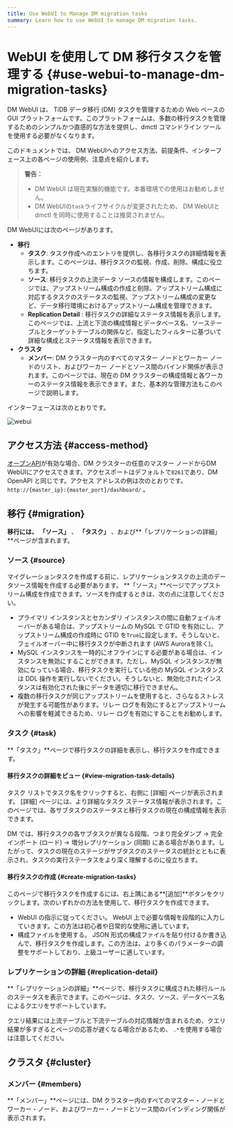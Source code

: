 ```yaml
---
title: Use WebUI to Manage DM migration tasks
summary: Learn how to use WebUI to manage DM migration tasks.
---
```


# WebUI を使用して DM 移行タスクを管理する {#use-webui-to-manage-dm-migration-tasks}

DM WebUI は、 TiDB データ移行 (DM) タスクを管理するための Web ベースの GUI プラットフォームです。このプラットフォームは、多数の移行タスクを管理するためのシンプルかつ直感的な方法を提供し、dmctl コマンドライン ツールを使用する必要がなくなります。

このドキュメントでは、 DM WebUIへのアクセス方法、前提条件、インターフェース上の各ページの使用例、注意点を紹介します。

> **警告：**
>
> -   DM WebUI は現在実験的機能です。本番環境での使用はお勧めしません。
> -   DM WebUIの`task`ライフサイクルが変更されたため、 DM WebUIと dmctl を同時に使用することは推奨されません。

DM WebUIには次のページがあります。

-   **移行**
    -   **タスク**: タスク作成へのエントリを提供し、各移行タスクの詳細情報を表示します。このページは、移行タスクの監視、作成、削除、構成に役立ちます。
    -   **ソース**: 移行タスクの上流データ ソースの情報を構成します。このページでは、アップストリーム構成の作成と削除、アップストリーム構成に対応するタスクのステータスの監視、アップストリーム構成の変更など、データ移行環境におけるアップストリーム構成を管理できます。
    -   **Replication Detail** : 移行タスクの詳細なステータス情報を表示します。このページでは、上流と下流の構成情報とデータベース名、ソーステーブルとターゲットテーブルの関係など、指定したフィルターに基づいて詳細な構成とステータス情報を表示できます。
-   **クラスタ**
    -   **メンバー**: DM クラスター内のすべてのマスター ノードとワーカー ノードのリスト、およびワーカー ノードとソース間のバインド関係が表示されます。このページでは、現在の DM クラスターの構成情報と各ワーカーのステータス情報を表示できます。また、基本的な管理方法もこのページで説明します。

インターフェースは次のとおりです。

![webui](https://download.pingcap.com/images/docs/dm/dm-webui-preview-en.png)

## アクセス方法 {#access-method}

[オープンAPI](/dm/dm-open-api.md#maintain-dm-clusters-using-openapi)が有効な場合、DM クラスターの任意のマスター ノードからDM WebUIにアクセスできます。アクセスポートはデフォルトで`8261`であり、DM OpenAPI と同じです。アクセス アドレスの例は次のとおりです。 `http://{master_ip}:{master_port}/dashboard/` 。

## 移行 {#migration}

**移行には、** **「ソース」** 、 **「タスク」** 、および**「レプリケーションの詳細」**ページが含まれます。

### ソース {#source}

マイグレーションタスクを作成する前に、レプリケーションタスクの上流のデータソース情報を作成する必要があります。 **「ソース」**ページでアップストリーム構成を作成できます。ソースを作成するときは、次の点に注意してください。

-   プライマリ インスタンスとセカンダリ インスタンスの間に自動フェイルオーバーがある場合は、アップストリームの MySQL で GTID を有効にし、アップストリーム構成の作成時に GTID を`True`に設定します。そうしないと、フェイルオーバー中に移行タスクが中断されます (AWS Auroraを除く)。
-   MySQL インスタンスを一時的にオフラインにする必要がある場合は、インスタンスを無効にすることができます。ただし、MySQL インスタンスが無効になっている場合、移行タスクを実行している他の MySQL インスタンスは DDL 操作を実行しないでください。そうしないと、無効化されたインスタンスは有効化された後にデータを適切に移行できません。
-   複数の移行タスクが同じアップストリームを使用すると、さらなるストレスが発生する可能性があります。リレー ログを有効にするとアップストリームへの影響を軽減できるため、リレー ログを有効にすることをお勧めします。

### タスク {#task}

**「タスク」**ページで移行タスクの詳細を表示し、移行タスクを作成できます。

#### 移行タスクの詳細をビュー {#view-migration-task-details}

タスク リストでタスク名をクリックすると、右側に [詳細] ページが表示されます。 [詳細] ページには、より詳細なタスク ステータス情報が表示されます。このページでは、各サブタスクのステータスと移行タスクの現在の構成情報を表示できます。

DM では、移行タスクの各サブタスクが異なる段階、つまり完全ダンプ -&gt; 完全インポート (ロード) -&gt; 増分レプリケーション (同期) にある場合があります。したがって、タスクの現在のステージがサブタスクのステータスの統計とともに表示され、タスクの実行ステータスをより深く理解するのに役立ちます。

#### 移行タスクの作成 {#create-migration-tasks}

このページで移行タスクを作成するには、右上隅にある**[追加]**ボタンをクリックします。次のいずれかの方法を使用して、移行タスクを作成できます。

-   WebUI の指示に従ってください。 WebUI 上で必要な情報を段階的に入力していきます。この方法は初心者や日常的な使用に適しています。
-   構成ファイルを使用する。 JSON 形式の構成ファイルを貼り付けるか書き込んで、移行タスクを作成します。この方法は、より多くのパラメーターの調整をサポートしており、上級ユーザーに適しています。

### レプリケーションの詳細 {#replication-detail}

**「レプリケーションの詳細」**ページで、移行タスクに構成された移行ルールのステータスを表示できます。このページは、タスク、ソース、データベース名によるクエリをサポートしています。

クエリ結果には上流テーブルと下流テーブルの対応情報が含まれるため、クエリ結果が多すぎるとページの応答が遅くなる場合があるため、 `.*`を使用する場合は注意してください。

## クラスタ {#cluster}

### メンバー {#members}

**「メンバー」**ページには、DM クラスター内のすべてのマスター・ノードとワーカー・ノード、およびワーカー・ノードとソース間のバインディング関係が表示されます。
